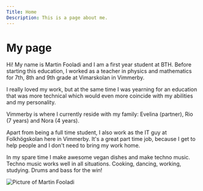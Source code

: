 ```yaml
---
Title: Home
Description: This is a page about me.
---
```


My page
==========================

Hi!
My name is Martin Fooladi and I am a first year student at BTH.
Before starting this education, I worked as a teacher in physics and mathematics for 7th, 8th and 9th grade at Vimarskolan in Vimmerby.

I really loved my work, but at the same time I was yearning for an education that was more technical which would even more coincide with my abilities and my personality.

Vimmerby is where I currently reside with my family: Evelina (partner), Rio (7 years) and Nora (4 years).

Apart from being a full time student, I also work as the IT guy at Folkhögskolan here in Vimmerby.
It's a great part time job, because I get to help people and I don't need to bring my work home.

In my spare time I make awesome vegan dishes and make techno music. Techno music works well in all situations. Cooking, dancing, working, studying. Drums and bass for the win!

![Picture of Martin Fooladi](%assets_url%/img/me.jpg)